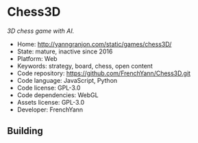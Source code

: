 # Chess3D

_3D chess game with AI._

- Home: http://yanngranjon.com/static/games/chess3D/
- State: mature, inactive since 2016
- Platform: Web
- Keywords: strategy, board, chess, open content
- Code repository: https://github.com/FrenchYann/Chess3D.git
- Code language: JavaScript, Python
- Code license: GPL-3.0
- Code dependencies: WebGL
- Assets license: GPL-3.0
- Developer: FrenchYann

## Building
